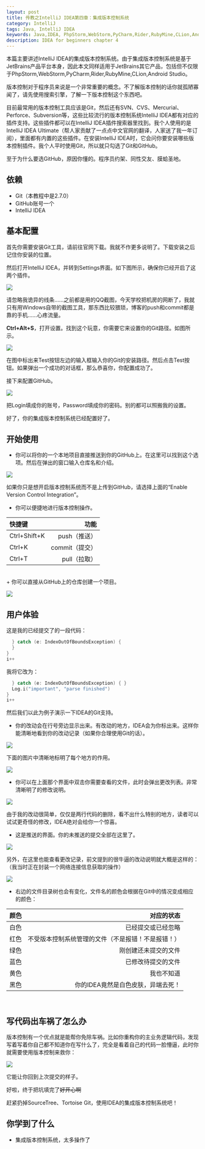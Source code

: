 ```yaml
---
layout: post
title: 传教之IntelliJ IDEA第四章：集成版本控制系统
category: IntelliJ
tags: Java, IntelliJ IDEA
keywords: Java,IDEA, PhpStorm,WebStorm,PyCharm,Rider,RubyMine,CLion,Android Studio,Git,GitHub
description: IDEA for beginners chapter 4
---
```


本篇主要讲述IntelliJ IDEA的集成版本控制系统。由于集成版本控制系统是基于JetBrains产品平台本身，因此本文同样适用于JetBrains其它产品，包括但不仅限于PhpStorm,WebStorm,PyCharm,Rider,RubyMine,CLion,Android Studio。

版本控制对于程序员来说是一个非常重要的概念。不了解版本控制的话你就孤陋寡闻了，请先使用搜索引擎，了解一下版本控制这个东西吧。

目前最常用的版本控制工具应该是Git，然后还有SVN、CVS、Mercurial、Perforce、Subversion等，这些比较流行的版本控制系统IntelliJ IDEA都有对应的插件支持。这些插件都可以在IntelliJ IDEA插件搜索器里找到。我个人使用的是IntelliJ IDEA Ultimate（帮人家贡献了一点点中文官网的翻译，人家送了我一年订阅），里面都有内置的这些插件。在安装IntelliJ IDEA时，它会问你要安装哪些版本控制插件。我个人平时使用Git，所以就只勾选了Git和GitHub。

至于为什么要选GitHub，原因你懂的。程序员约架、同性交友、膜蛤圣地。

## 依赖

- Git（本教程中是2.7.0）
- GitHub账号一个
- IntelliJ IDEA

## 基本配置

首先你需要安装Git工具，请前往官网下载。我就不作更多说明了。下载安装之后记住你安装的位置。

然后打开IntelliJ IDEA，并转到Settings界面。如下图所示，确保你已经开启了这两个插件。

![](https://coding.net/u/ice1000/p/Images/git/raw/master/blog-img/old/java/idea4/1.png)

请忽略我诡异的线条……之前都是用的QQ截图，今天学校把机房的网断了，我就只有用Windows自带的截图工具，那东西比较猥琐，博客的push和commit都是靠的手机……心疼流量。

**Ctrl+Alt+S**，打开设置。找到这个玩意，你需要它来设置你的Git路径。如图所示。

![](https://coding.net/u/ice1000/p/Images/git/raw/master/blog-img/old/java/idea4/2.png)

在图中标出来Test按钮左边的输入框输入你的Git的安装路径。然后点击Test按钮。如果弹出一个成功的对话框，那么恭喜你，你配置成功了。

接下来配置GitHub。

![](https://coding.net/u/ice1000/p/Images/git/raw/master/blog-img/old/java/idea4/3.png)

把Login填成你的账号，Password填成你的密码。别的都可以照搬我的设置。

好了，你的集成版本控制系统已经配置好了。

## 开始使用

+ 你可以将你的一个本地项目直接推送到你的GitHub上。在这里可以找到这个选项。然后在弹出的窗口输入仓库名和介绍。

![](https://coding.net/u/ice1000/p/Images/git/raw/master/blog-img/old/java/idea4/4.png)

如果你只是想开启版本控制系统而不是上传到GitHub，请选择上面的“Enable Version Control Integration”。

+ 你可以便捷地进行版本控制操作。

快捷键 | 功能
:---|---:
Ctrl+Shift+K| push（推送）
Ctrl+K | commit（提交）
Ctrl+T | pull（拉取）

<br/>
+ 你可以直接从GitHub上的仓库创建一个项目。

![](https://coding.net/u/ice1000/p/Images/git/raw/master/blog-img/old/java/idea4/5.png)

## 用户体验

这是我的已经提交了的一段代码：

```swift
  } catch (e: IndexOutOfBoundsException) {
  }
}
i++
```

我将它改为：

```swift
  } catch (e: IndexOutOfBoundsException) { }
  Log.i("important", "parse finished")
}
i++
```

然后我们以此为例子演示一下IDEA的Git支持。

+ 你的改动会在行号旁边显示出来。有改动的地方，IDEA会为你标出来。这样你能清晰地看到你的改动记录（如果你合理使用Git的话）。

![](https://coding.net/u/ice1000/p/Images/git/raw/master/blog-img/old/java/idea4/6.png)

下面的图片中清晰地标明了每个地方的作用。

![](https://coding.net/u/ice1000/p/Images/git/raw/master/blog-img/old/java/idea4/7.png)

+ 你可以在上面那个界面中双击你需要查看的文件，此时会弹出更改列表。非常清晰明了的修改说明。

![](https://coding.net/u/ice1000/p/Images/git/raw/master/blog-img/old/java/idea4/8.png)

由于我的改动很简单，仅仅是两行代码的删除，看不出什么特别的地方，读者可以试试更奇怪的修改，IDEA绝对会给你一个惊喜。

+ 这是推送的界面。你的未推送的提交全部在这里了。

![](https://coding.net/u/ice1000/p/Images/git/raw/master/blog-img/old/java/idea4/9.png)

另外，在这里也能查看更改记录，前文提到的很牛逼的改动说明就大概是这样的：（我当时正在封装一个网络连接信息获取的操作）

![](https://coding.net/u/ice1000/p/Images/git/raw/master/blog-img/old/java/idea4/10.png)

+ 右边的文件目录树也会有变化，文件名的颜色会根据在Git中的情况变成相应的颜色：

颜色|对应的状态
:---|---:
白色|已经提交或已经忽略
红色|不受版本控制系统管理的文件（不是报错！不是报错！）
绿色|刚创建还未提交的文件
蓝色|已修改待提交的文件
黄色|我也不知道
黑色|你的IDEA竟然是白色皮肤，异端去死！

<br/>

## 写代码出车祸了怎么办

版本控制有一个优点就是能帮你免除车祸。比如你重构你的主业务逻辑代码，发现写着写着你自己都不知道你在写什么了，完全是看着自己的代码一脸懵逼，此时你就需要使用版本控制来救你：

![](https://coding.net/u/ice1000/p/Images/git/raw/master/blog-img/old/java/idea4/11.png)

它能让你回到上次提交的样子。

好啦，终于把坑填完了~~好开心啊~~

赶紧扔掉SourceTree、Tortoise Git，使用IDEA的集成版本控制系统吧！

## 你学到了什么

+ 集成版本控制系统，太多操作了




